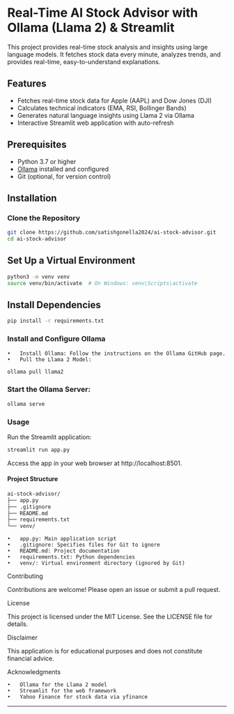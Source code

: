 # Real-Time AI Stock Advisor with Ollama (Llama 2) & Streamlit

This project provides real-time stock analysis and insights using large language models. It fetches stock data every minute, analyzes trends, and provides real-time, easy-to-understand explanations.

## Features

- Fetches real-time stock data for Apple (AAPL) and Dow Jones (DJI)
- Calculates technical indicators (EMA, RSI, Bollinger Bands)
- Generates natural language insights using Llama 2 via Ollama
- Interactive Streamlit web application with auto-refresh

## Prerequisites

- Python 3.7 or higher
- [Ollama](https://github.com/jmorganca/ollama) installed and configured
- Git (optional, for version control)

## Installation

### Clone the Repository

```bash
git clone https://github.com/satishgonella2024/ai-stock-advisor.git
cd ai-stock-advisor
```
## Set Up a Virtual Environment

```bash
python3 -m venv venv
source venv/bin/activate  # On Windows: venv\Scripts\activate
```
## Install Dependencies

```bash
pip install -r requirements.txt
```

### Install and Configure Ollama

	•	Install Ollama: Follow the instructions on the Ollama GitHub page.
	•	Pull the Llama 2 Model:

```bash
ollama pull llama2
```

### Start the Ollama Server:

```bash
ollama serve
```


### Usage

Run the Streamlit application:

```bash
streamlit run app.py
```

Access the app in your web browser at http://localhost:8501.

#### Project Structure
```bash
ai-stock-advisor/
├── app.py
├── .gitignore
├── README.md
├── requirements.txt
└── venv/
```

	•	app.py: Main application script
	•	.gitignore: Specifies files for Git to ignore
	•	README.md: Project documentation
	•	requirements.txt: Python dependencies
	•	venv/: Virtual environment directory (ignored by Git)

Contributing

Contributions are welcome! Please open an issue or submit a pull request.

License

This project is licensed under the MIT License. See the LICENSE file for details.

Disclaimer

This application is for educational purposes and does not constitute financial advice.

Acknowledgments

	•	Ollama for the Llama 2 model
	•	Streamlit for the web framework
	•	Yahoo Finance for stock data via yfinance

---